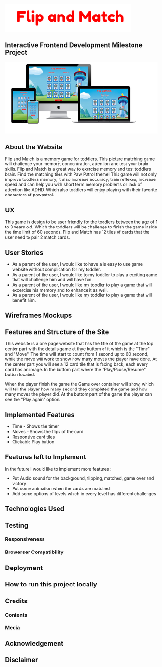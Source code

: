 ![Flip and Match](ReadMeDocs/game-title/game-title.png)

## Interactive Frontend Development Milestone Project


![multiple different screen sizes](ReadMeDocs/mockups/multi-device-mockups.png)

## About the Website

Flip and Match is a memory game for toddlers. This picture matching game will challenge your memory, concentration, attention and test your brain skills. Flip and Match is a great way to exercise memory and test toddlers brain. Find the matching tiles with Paw Patrol theme!
This game will not only improve toodlers memory, it also increase accuracy, train reflexes, increase speed and can help you with short term memory problems or lack of attention like ADHD. Which also toddlers will enjoy playing with their favorite characters of pawpatrol.

## UX

This game is design to be user friendly for the toodlers between the age of 1 to 3 years old. Which the toddlers will be challenge to finish the game inside the time limit of 60 seconds. Flip and Match has 12 tiles of cards that the user need to pair 2 match cards.

## User Stories

* As a parent of the user, I would like to have a is easy to use game website without complication for my toddler.
* As a parent of the user, I would like to my toddler to play a exciting game that will challenge him and will  have fun.
* As a parent of the user, I would like my toodler to play a game that will excercise his memory and to enhance it as well.
* As a parent of the user, I would like my toddler to play a game that will benefit him.

## Wireframes Mockups

## Features and Structure of the Site

This website is a one page website that has the title of the game at the top center part with the details game at thye buttom of it which is the "Time" and "Move". The time will start to count from 1 second up to 60 second, while the move will work to show how many moves the player have done. At the center part you will see a 12 card tile that is facing back, each every card has an image. In the buttom part where the "Play/Pause/Resume" button located.

When the player finish the game the Game over container will show, which will tell the player how many second they completed the game and how many moves the player did. At the buttom part of the game the player can see the "Play again" option.

## Implemented Features

* Time - Shows the timer
* Moves - Shows the flips of the card
* Responsive card tiles
* Clickable Play button

## Features left to Implement

In the future I would like to implement more features :

* Put Audio sound for the background, flipping, matched, game over and victory
* Put some animation when the cards are matched
* Add some options of levels which in every level has different challenges

## Technologies Used



## Testing

### Responsiveness

### Browerser Compatibility

## Deployment

## How to run this project locally

## Credits

### Contents

### Media

## Acknowledgement


## Disclaimer
